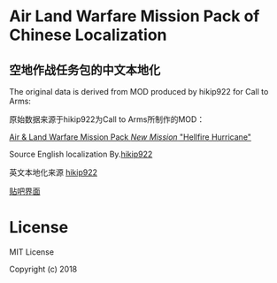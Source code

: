 # Air Land Warfare Mission Pack of Chinese Localization
## 空地作战任务包的中文本地化

The original data is derived from MOD produced by hikip922 for Call to Arms:

原始数据来源于hikip922为Call to Arms所制作的MOD：

[Air & Land Warfare Mission Pack *New Mission* "Hellfire Hurricane"](https://steamcommunity.com/sharedfiles/filedetails/?id=1433544352 "Steam创意工坊")

Source English localization By.[hikip922](https://steamcommunity.com/id/hikip922)

英文本地化来源 [hikip922](https://steamcommunity.com/id/hikip922)

[贴吧界面](https://tieba.baidu.com/p/5946354928?red_tag=1161234349&traceid=)

# License
MIT License

Copyright (c) 2018
